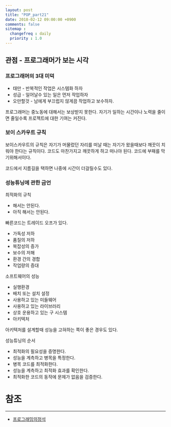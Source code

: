 ```yaml
---
layout: post
title: "POP_part21"
date: 2018-02-12 09:00:00 +0900
comments: false
sitemap :
  changefreq : daily
  priority : 1.0
---
```


## 관점 - 프로그래머가 보는 시각

### 프로그래머의 3대 미덕

* 태만 - 반복적인 작업은 시스템화 하자
* 성급 - 일어날수 있는 일은 먼저 작업하자
* 오만할것 - 남에게 부끄럽지 않게끔 작업하고 보수하자.

프로그래머는 중노동에 대해서는 보상받지 못한다. 자기가 일하는 시간이나 노력을 줄이면 줄일수록 프로젝트에 대한 기여는 커진다.

### 보이 스카우트 규칙

보이스카우트의 규칙은 자기가 머물렀던 자리를 떠날 때는 자기가 왔을때보다 깨끗이 치워야 한다는 규칙이다.
코드도 마찬가지고 깨끗하게 하고 떠나야 된다. 코드에 부패를 막기위해서이다.

코드에서 지름길을 택하면 나중에 시간이 더걸릴수도 있다.

### 성능튜닝에 관한 금언

최적화의 규칙

* 해서는 안된다.
* 아직 해서는 안된다.

빠른코드는 트레이드 오프가 있다.

* 가독성 저하
* 품질의 저하
* 복잡성의 증가
* 보수의 저해
* 환경 간의 경합
* 작업량의 증대

소프트웨어의 성능

* 실행환경
* 배치 또는 설치 설정
* 사용하고 있는 미들웨어
* 사용하고 있는 라이브러리
* 상호 운용하고 있는 구 시스템
* 아키텍처

아키텍처를 설계할때 성능을 고혀하는 쪽이 좋은 경우도 있다.

성능튜닝의 순서 

* 최적화의 필요성을 증명한다.
* 성능을 계측하고 병목을 특정한다.
* 병목 코드를 최적화한다.
* 성능을 계측하고 최적화 효과를 확인한다.
* 최적화한 코드의 동작에 문제가 없음을 검증한다.


# 참조
-----
* [프로그래밍의정석](http://www.yes24.com/24/Goods/55254076?Acode=101)
